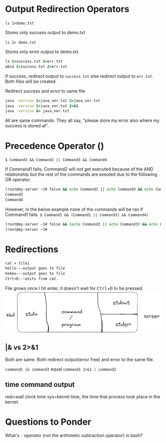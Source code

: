 # Output Redirection Operators
`ls 1>demo.txt`

Stores only  success output to demo.txt

`ls 2> demo.txt `

Stores only error output to demo.txt.

```cmd
ls 1>success.txt 2>err.txt
abcd 1>success.txt 2>err.txt
```

If success, redirect output to `success.txt` else redirect output to `err.txt`. Both files will be created.

Redirect success and error to same file

```cmd
java -version 1>java_ver.txt 2>java_ver.txt
java -version 1>java_ver.txt 2>&1
java -version &> java_ver.txt
```
All are same commands. They all say, "please store my error also where my success is stored at".

# Precedence Operator ()
`$ Command1 && Command2 || Command3 && Command4`

If Command1 fails, Command2 will not get executed because of the AND relationship but the rest of the commands are exeuted due to the following OR operator.

```cmd
[root@my-server ~]# false && echo Command2 || echo Command3 && echo Command4
Command3
Command4
```

However, in the below example none of the commands will be ran if Command1 fails.
`$ Command1 && (Command2 || Command3) && Command4)`

```cmd
[root@my-server ~]# false && (echo Command2 || echo Command3) && echo Command4
[root@my-server ~]#
```

# Redirections
```cmd
cat > file1
hello---output goes to file
hekko---output goes to file
Ctrl+D---exits from cat.
```
File grows once I hit enter, it doesn't wait for <kbd>Ctrl</kbd>+<kbd>D</kbd> to be pressed.
![d78f0eca009a9e1dbcf5033a41dd3a6f.png](../_resources/d78f0eca009a9e1dbcf5033a41dd3a6f.png)

## |& vs 2>&1
Both are same. Both redirect output(error free) and error to the same file.

`command1 |& command2` equal `command1 2>&1 | command2`

## time command output
real=wall clock time
sys=kernel time, the time that process took place in the kernel.
# Questions to Ponder
What's `-` operator (not the arithmetic subtraction operator) in bash?
